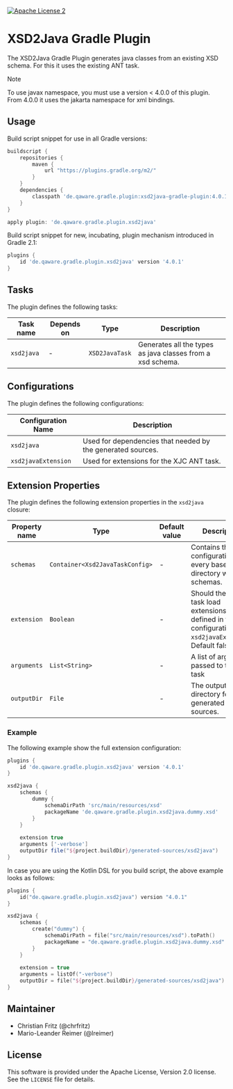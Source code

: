 [![Apache License 2](http://img.shields.io/badge/license-ASF2-blue.svg)](https://github.com/qaware/xsd2java-gradle-plugin/blob/master/LICENSE)

# XSD2Java Gradle Plugin

The XSD2Java Gradle Plugin generates java classes from an existing XSD schema. For this it uses the existing ANT task.

> [!NOTE]
> To use javax namespace, you must use a version < 4.0.0 of this plugin. From 4.0.0 it uses the jakarta namespace for xml bindings.

## Usage

Build script snippet for use in all Gradle versions:
```groovy
buildscript {
    repositories {
        maven {
            url "https://plugins.gradle.org/m2/"
        }
    }
    dependencies {
        classpath 'de.qaware.gradle.plugin:xsd2java-gradle-plugin:4.0.1'
    }
}

apply plugin: 'de.qaware.gradle.plugin.xsd2java'
```

Build script snippet for new, incubating, plugin mechanism introduced in Gradle 2.1:
```groovy
plugins {
    id 'de.qaware.gradle.plugin.xsd2java' version '4.0.1'
}
```
## Tasks

The plugin defines the following tasks:

Task name | Depends on | Type | Description
--------- | ---------- | ---- | ---
`xsd2java`| -          | `XSD2JavaTask` | Generates all the types as java classes from a xsd schema.

## Configurations

The plugin defines the following configurations:

Configuration Name  | Description
------------------- | ---
`xsd2java`          | Used for dependencies that needed by the generated sources.
`xsd2javaExtension` | Used for extensions for the XJC ANT task.

## Extension Properties

The plugin defines the following extension properties in the `xsd2java` closure:

Property name | Type   | Default value | Description
------------- | ------ | - | ---
`schemas`     | `Container<Xsd2JavaTaskConfig>` | - | Contains the configurations for every base directory with schemas.
`extension`   | `Boolean` | - | Should the ant task load extensions defined in the configuration `xsd2javaExtension`. Default false
`arguments`   | `List<String>` | - | A list of arguments passed to the ant task
`outputDir`   | `File` | - | The output directory for the generated sources.

### Example

The following example show the full extension configuration:
```groovy
plugins {
    id 'de.qaware.gradle.plugin.xsd2java' version '4.0.1'
}

xsd2java {
    schemas {
        dummy {
            schemaDirPath 'src/main/resources/xsd'
            packageName 'de.qaware.gradle.plugin.xsd2java.dummy.xsd'
        }
    }
    
    extension true
    arguments ['-verbose']
    outputDir file("${project.buildDir}/generated-sources/xsd2java")
}
```

In case you are using the Kotlin DSL for you build script, the above example looks as follows:

```kotlin
plugins {
    id("de.qaware.gradle.plugin.xsd2java") version "4.0.1"
}

xsd2java {
    schemas {
        create("dummy") {
            schemaDirPath = file("src/main/resources/xsd").toPath()
            packageName = "de.qaware.gradle.plugin.xsd2java.dummy.xsd"
        }
    }
    
    extension = true
    arguments = listOf("-verbose")
    outputDir = file("${project.buildDir}/generated-sources/xsd2java")
}
```

## Maintainer

- Christian Fritz (@chrfritz)
- Mario-Leander Reimer (@lreimer)

## License

This software is provided under the Apache License, Version 2.0 license. See the `LICENSE` file for details.
